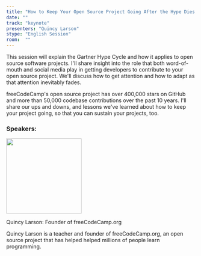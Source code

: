 ```yaml
---
title: "How to Keep Your Open Source Project Going After the Hype Dies Down"
date: ""
track: "keynote"
presenters: "Quincy Larson"
stype: "English Session"
room:  ""
---
```


This session will explain the Gartner Hype Cycle and how it applies to open source software projects. I'll share insight into the role that both word-of-mouth and social media play in getting developers to contribute to your open source project. We'll discuss how to get attention and how to adapt as that attention inevitably fades.

freeCodeCamp's open source project has over 400,000 stars on GitHub and more than 50,000 codebase contributions over the past 10 years. I'll share our ups and downs, and lessons we've learned about how to keep your project going, so that you can sustain your projects, too.

### Speakers:


<img src="https://sessionize.com/image/5abe-400o400o1-swyUNMsPchJr8DQS2Y1pMM.jpg" width="200" /><br/>

Quincy Larson: Founder of freeCodeCamp.org

Quincy Larson is a teacher and founder of freeCodeCamp.org, an open source project that has helped helped millions of people learn programming.